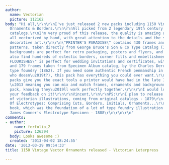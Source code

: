```yaml
---
author:
  name: Vectorian
  picture: 112162
body: "Hi all,\r\n\r\nI've just released 2 new packs including 1150 Vintage Vector
  Ornaments & Borders.\r\n\r\nAll picked from 2 legendary 19th century type foundry
  catalogs.\r\nI'm very proud of this release, the quality is amazing and they are
  all vectorized by hand, with great attention to the details and the soul of this
  decorative art.\r\n\r\n\"PRINTER'S PARADISE\" contains 430 frames and 179 seamless
  patterns, taken directly from George Bruce's Son & Co Type Catalog (1882). The seamless
  backgrounds are perfect for retro packaging, posters and flyers, and you\u2019ll
  also find hundreds of eclectic borders, corner fills and embellishments.\r\nhttp://www.vectorian.net/collections/printers-paradise\r\n\r\n\"LUXURIOUS
  FLOURISHES\" is perfect for wedding invitations and certificates, with its 543 ornaments
  and 179 frames taken from Specimen Album catalog, by the Charles Derriey French
  type foundry (1862). If you need some authentic French penmanship in your life (and
  who doesn\u2019t?), this pack has everything you could ever want.\r\nhttp://www.vectorian.net/collections/luxurious-flourishes\r\n\r\nThese
  packs give you the exact tools a printer would have had in the late 19th century
  \u2013 meaning you can mix and match frames, ornaments and backgrounds from each
  pack, knowing they\u2019ll work perfectly together.\r\n\r\nI would love to hear
  your feedback on it!\r\n\r\nVincent,\r\n\r\nPS:\r\nI plan to release very soon thousands
  of victorian illustrations, coming from original catalogs - 1879\r\n- Zeese's Specimens
  Of Electrotypes: Comprising Cuts, Borders, Initials, Ornaments...\r\n(a very rare
  book, which was the foundation of a lot of type foundry illustration catalogs)\r\n-
  James Conner's Electrotype Specimen - 1888\r\n\r\n\r\n"
comments:
- author:
    name: ferfolio_2
    picture: 126394
  body: Looks awesome :)
  created: '2013-04-02 18:24:55'
date: '2013-03-29 09:54:33'
title: 1150 Vintage Vector Ornaments released - Victorian Leterpress

---
```

